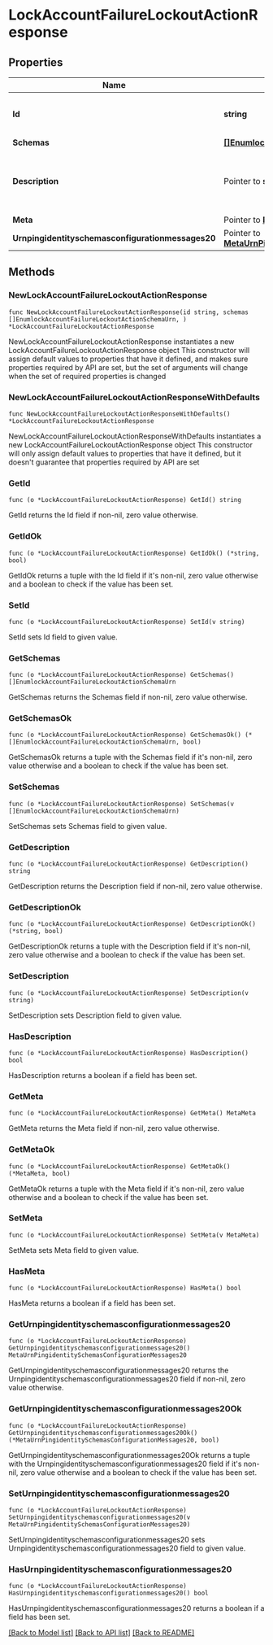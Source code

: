 # LockAccountFailureLockoutActionResponse

## Properties

Name | Type | Description | Notes
------------ | ------------- | ------------- | -------------
**Id** | **string** | Name of the Failure Lockout Action | 
**Schemas** | [**[]EnumlockAccountFailureLockoutActionSchemaUrn**](EnumlockAccountFailureLockoutActionSchemaUrn.md) |  | 
**Description** | Pointer to **string** | A description for this Failure Lockout Action | [optional] 
**Meta** | Pointer to [**MetaMeta**](MetaMeta.md) |  | [optional] 
**Urnpingidentityschemasconfigurationmessages20** | Pointer to [**MetaUrnPingidentitySchemasConfigurationMessages20**](MetaUrnPingidentitySchemasConfigurationMessages20.md) |  | [optional] 

## Methods

### NewLockAccountFailureLockoutActionResponse

`func NewLockAccountFailureLockoutActionResponse(id string, schemas []EnumlockAccountFailureLockoutActionSchemaUrn, ) *LockAccountFailureLockoutActionResponse`

NewLockAccountFailureLockoutActionResponse instantiates a new LockAccountFailureLockoutActionResponse object
This constructor will assign default values to properties that have it defined,
and makes sure properties required by API are set, but the set of arguments
will change when the set of required properties is changed

### NewLockAccountFailureLockoutActionResponseWithDefaults

`func NewLockAccountFailureLockoutActionResponseWithDefaults() *LockAccountFailureLockoutActionResponse`

NewLockAccountFailureLockoutActionResponseWithDefaults instantiates a new LockAccountFailureLockoutActionResponse object
This constructor will only assign default values to properties that have it defined,
but it doesn't guarantee that properties required by API are set

### GetId

`func (o *LockAccountFailureLockoutActionResponse) GetId() string`

GetId returns the Id field if non-nil, zero value otherwise.

### GetIdOk

`func (o *LockAccountFailureLockoutActionResponse) GetIdOk() (*string, bool)`

GetIdOk returns a tuple with the Id field if it's non-nil, zero value otherwise
and a boolean to check if the value has been set.

### SetId

`func (o *LockAccountFailureLockoutActionResponse) SetId(v string)`

SetId sets Id field to given value.


### GetSchemas

`func (o *LockAccountFailureLockoutActionResponse) GetSchemas() []EnumlockAccountFailureLockoutActionSchemaUrn`

GetSchemas returns the Schemas field if non-nil, zero value otherwise.

### GetSchemasOk

`func (o *LockAccountFailureLockoutActionResponse) GetSchemasOk() (*[]EnumlockAccountFailureLockoutActionSchemaUrn, bool)`

GetSchemasOk returns a tuple with the Schemas field if it's non-nil, zero value otherwise
and a boolean to check if the value has been set.

### SetSchemas

`func (o *LockAccountFailureLockoutActionResponse) SetSchemas(v []EnumlockAccountFailureLockoutActionSchemaUrn)`

SetSchemas sets Schemas field to given value.


### GetDescription

`func (o *LockAccountFailureLockoutActionResponse) GetDescription() string`

GetDescription returns the Description field if non-nil, zero value otherwise.

### GetDescriptionOk

`func (o *LockAccountFailureLockoutActionResponse) GetDescriptionOk() (*string, bool)`

GetDescriptionOk returns a tuple with the Description field if it's non-nil, zero value otherwise
and a boolean to check if the value has been set.

### SetDescription

`func (o *LockAccountFailureLockoutActionResponse) SetDescription(v string)`

SetDescription sets Description field to given value.

### HasDescription

`func (o *LockAccountFailureLockoutActionResponse) HasDescription() bool`

HasDescription returns a boolean if a field has been set.

### GetMeta

`func (o *LockAccountFailureLockoutActionResponse) GetMeta() MetaMeta`

GetMeta returns the Meta field if non-nil, zero value otherwise.

### GetMetaOk

`func (o *LockAccountFailureLockoutActionResponse) GetMetaOk() (*MetaMeta, bool)`

GetMetaOk returns a tuple with the Meta field if it's non-nil, zero value otherwise
and a boolean to check if the value has been set.

### SetMeta

`func (o *LockAccountFailureLockoutActionResponse) SetMeta(v MetaMeta)`

SetMeta sets Meta field to given value.

### HasMeta

`func (o *LockAccountFailureLockoutActionResponse) HasMeta() bool`

HasMeta returns a boolean if a field has been set.

### GetUrnpingidentityschemasconfigurationmessages20

`func (o *LockAccountFailureLockoutActionResponse) GetUrnpingidentityschemasconfigurationmessages20() MetaUrnPingidentitySchemasConfigurationMessages20`

GetUrnpingidentityschemasconfigurationmessages20 returns the Urnpingidentityschemasconfigurationmessages20 field if non-nil, zero value otherwise.

### GetUrnpingidentityschemasconfigurationmessages20Ok

`func (o *LockAccountFailureLockoutActionResponse) GetUrnpingidentityschemasconfigurationmessages20Ok() (*MetaUrnPingidentitySchemasConfigurationMessages20, bool)`

GetUrnpingidentityschemasconfigurationmessages20Ok returns a tuple with the Urnpingidentityschemasconfigurationmessages20 field if it's non-nil, zero value otherwise
and a boolean to check if the value has been set.

### SetUrnpingidentityschemasconfigurationmessages20

`func (o *LockAccountFailureLockoutActionResponse) SetUrnpingidentityschemasconfigurationmessages20(v MetaUrnPingidentitySchemasConfigurationMessages20)`

SetUrnpingidentityschemasconfigurationmessages20 sets Urnpingidentityschemasconfigurationmessages20 field to given value.

### HasUrnpingidentityschemasconfigurationmessages20

`func (o *LockAccountFailureLockoutActionResponse) HasUrnpingidentityschemasconfigurationmessages20() bool`

HasUrnpingidentityschemasconfigurationmessages20 returns a boolean if a field has been set.


[[Back to Model list]](../README.md#documentation-for-models) [[Back to API list]](../README.md#documentation-for-api-endpoints) [[Back to README]](../README.md)


